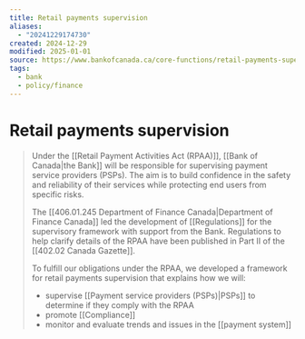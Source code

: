 ```yaml
---
title: Retail payments supervision
aliases:
  - "20241229174730"
created: 2024-12-29
modified: 2025-01-01
source: https://www.bankofcanada.ca/core-functions/retail-payments-supervision/
tags:
  - bank
  - policy/finance
---
```

# Retail payments supervision
> Under the [[Retail Payment Activities Act (RPAA)]], [[Bank of Canada|the Bank]] will be responsible for supervising payment service providers (PSPs). The aim is to build confidence in the safety and reliability of their services while protecting end users from specific risks.
>
> The [[406.01.245 Department of Finance Canada|Department of Finance Canada]] led the development of [[Regulations]] for the supervisory framework with support from the Bank. Regulations to help clarify details of the RPAA have been published in Part II of the [[402.02 Canada Gazette]].
>
> To fulfill our obligations under the RPAA, we developed a framework for retail payments supervision that explains how we will:
>
> - supervise [[Payment service providers (PSPs)|PSPs]] to determine if they comply with the RPAA
> - promote [[Compliance]]
> - monitor and evaluate trends and issues in the [[payment system]]
